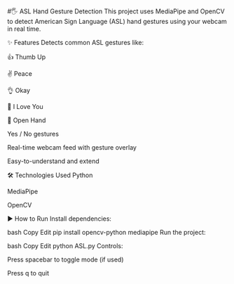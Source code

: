 #🖐 ASL Hand Gesture Detection
This project uses MediaPipe and OpenCV to detect American Sign Language (ASL) hand gestures using your webcam in real time.

✨ Features
Detects common ASL gestures like:

👍 Thumb Up

✌️ Peace

👌 Okay

🤟 I Love You

👋 Open Hand

Yes / No gestures

Real-time webcam feed with gesture overlay

Easy-to-understand and extend

🛠️ Technologies Used
Python

MediaPipe

OpenCV

▶️ How to Run
Install dependencies:

bash
Copy
Edit
pip install opencv-python mediapipe
Run the project:

bash
Copy
Edit
python ASL.py
Controls:

Press spacebar to toggle mode (if used)

Press q to quit
